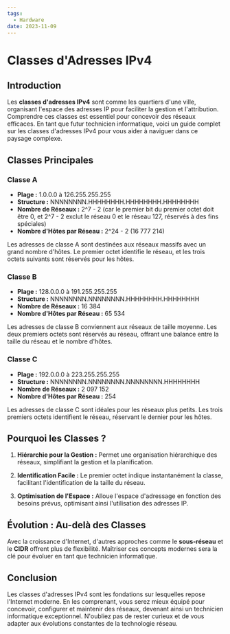```yaml
---
tags:
  - Hardware
date: 2023-11-09
---
```

# Classes d'Adresses IPv4

## Introduction

Les **classes d'adresses IPv4** sont comme les quartiers d'une ville, organisant l'espace des adresses IP pour faciliter la gestion et l'attribution. Comprendre ces classes est essentiel pour concevoir des réseaux efficaces. En tant que futur technicien informatique, voici un guide complet sur les classes d'adresses IPv4 pour vous aider à naviguer dans ce paysage complexe.

## Classes Principales

### Classe A

- **Plage :** 1.0.0.0 à 126.255.255.255
- **Structure :** NNNNNNNN.HHHHHHHH.HHHHHHHH.HHHHHHHH
- **Nombre de Réseaux :** 2^7 - 2 (car le premier bit du premier octet doit être 0, et 2^7 - 2 exclut le réseau 0 et le réseau 127, réservés à des fins spéciales)
- **Nombre d'Hôtes par Réseau :** 2^24 - 2 (16 777 214)

Les adresses de classe A sont destinées aux réseaux massifs avec un grand nombre d'hôtes. Le premier octet identifie le réseau, et les trois octets suivants sont réservés pour les hôtes.

### Classe B

- **Plage :** 128.0.0.0 à 191.255.255.255
- **Structure :** NNNNNNNN.NNNNNNNN.HHHHHHHH.HHHHHHHH
- **Nombre de Réseaux :** 16 384
- **Nombre d'Hôtes par Réseau :** 65 534

Les adresses de classe B conviennent aux réseaux de taille moyenne. Les deux premiers octets sont réservés au réseau, offrant une balance entre la taille du réseau et le nombre d'hôtes.

### Classe C

- **Plage :** 192.0.0.0 à 223.255.255.255
- **Structure :** NNNNNNNN.NNNNNNNN.NNNNNNNN.HHHHHHHH
- **Nombre de Réseaux :** 2 097 152
- **Nombre d'Hôtes par Réseau :** 254

Les adresses de classe C sont idéales pour les réseaux plus petits. Les trois premiers octets identifient le réseau, réservant le dernier pour les hôtes.

## Pourquoi les Classes ?

1. **Hiérarchie pour la Gestion :** Permet une organisation hiérarchique des réseaux, simplifiant la gestion et la planification.

2. **Identification Facile :** Le premier octet indique instantanément la classe, facilitant l'identification de la taille du réseau.

3. **Optimisation de l'Espace :** Alloue l'espace d'adressage en fonction des besoins prévus, optimisant ainsi l'utilisation des adresses IP.

## Évolution : Au-delà des Classes

Avec la croissance d'Internet, d'autres approches comme le **sous-réseau** et le **CIDR** offrent plus de flexibilité. Maîtriser ces concepts modernes sera la clé pour évoluer en tant que technicien informatique.

## Conclusion

Les classes d'adresses IPv4 sont les fondations sur lesquelles repose l'Internet moderne. En les comprenant, vous serez mieux équipé pour concevoir, configurer et maintenir des réseaux, devenant ainsi un technicien informatique exceptionnel. N'oubliez pas de rester curieux et de vous adapter aux évolutions constantes de la technologie réseau.